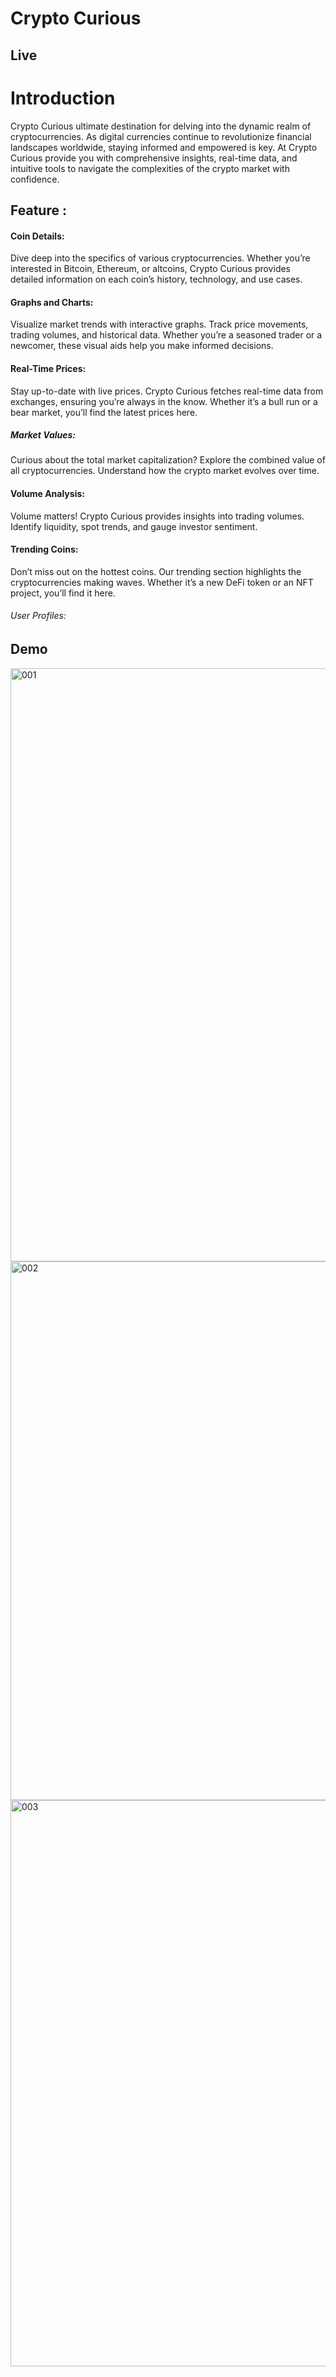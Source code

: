 # Crypto Curious

## Live 


# Introduction
Crypto Curious ultimate destination for delving into the dynamic realm of cryptocurrencies. As digital currencies continue to revolutionize financial landscapes worldwide, staying informed and empowered is key. At Crypto Curious provide you with comprehensive insights, real-time data, and intuitive tools to navigate the complexities of the crypto market with confidence.

## Feature :
#### Coin Details: 
Dive deep into the specifics of various cryptocurrencies. Whether you’re interested in Bitcoin, Ethereum, or altcoins, Crypto Curious provides detailed information on each coin’s history, technology, and use cases.
#### Graphs and Charts: 
Visualize market trends with interactive graphs. Track price movements, trading volumes, and historical data. Whether you’re a seasoned trader or a newcomer, these visual aids help you make informed decisions.
#### Real-Time Prices: 
Stay up-to-date with live prices. Crypto Curious fetches real-time data from exchanges, ensuring you’re always in the know. Whether it’s a bull run or a bear market, you’ll find the latest prices here.
##### Market Values: 
Curious about the total market capitalization? Explore the combined value of all cryptocurrencies. Understand how the crypto market evolves over time.
#### Volume Analysis: 
Volume matters! Crypto Curious provides insights into trading volumes. Identify liquidity, spot trends, and gauge investor sentiment.
#### Trending Coins: 
Don’t miss out on the hottest coins. Our trending section highlights the cryptocurrencies making waves. Whether it’s a new DeFi token or an NFT project, you’ll find it here.
###### User Profiles: 


## Demo
<img width="949" alt="001" src="https://github.com/Prabhat12112002/Crypto-Curious/assets/94031787/08f6e1bf-0512-4469-8609-08d2e8ca819c">
<img width="862" alt="002" src="https://github.com/Prabhat12112002/Crypto-Curious/assets/94031787/81a36606-e3bf-4279-8b32-26556a3f25fc">
<img width="906" alt="003" src="https://github.com/Prabhat12112002/Crypto-Curious/assets/94031787/41a8acd6-b97d-469b-9cb4-a2ff0456c2e9">
